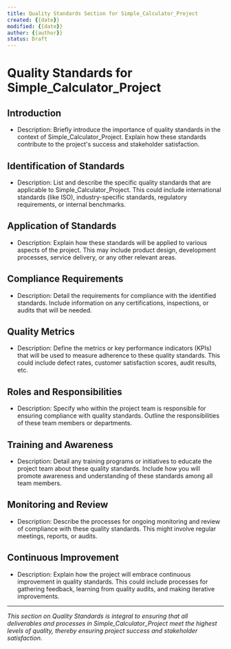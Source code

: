 ```yaml
---
title: Quality Standards Section for Simple_Calculator_Project
created: {{date}}
modified: {{date}}
author: {{author}}
status: Draft
---
```


# Quality Standards for Simple_Calculator_Project

## Introduction

- Description: Briefly introduce the importance of quality standards in the context of Simple_Calculator_Project. Explain how these standards contribute to the project's success and stakeholder satisfaction.

## Identification of Standards

- Description: List and describe the specific quality standards that are applicable to Simple_Calculator_Project. This could include international standards (like ISO), industry-specific standards, regulatory requirements, or internal benchmarks.

## Application of Standards

- Description: Explain how these standards will be applied to various aspects of the project. This may include product design, development processes, service delivery, or any other relevant areas.

## Compliance Requirements

- Description: Detail the requirements for compliance with the identified standards. Include information on any certifications, inspections, or audits that will be needed.

## Quality Metrics

- Description: Define the metrics or key performance indicators (KPIs) that will be used to measure adherence to these quality standards. This could include defect rates, customer satisfaction scores, audit results, etc.

## Roles and Responsibilities

- Description: Specify who within the project team is responsible for ensuring compliance with quality standards. Outline the responsibilities of these team members or departments.

## Training and Awareness

- Description: Detail any training programs or initiatives to educate the project team about these quality standards. Include how you will promote awareness and understanding of these standards among all team members.

## Monitoring and Review

- Description: Describe the processes for ongoing monitoring and review of compliance with these quality standards. This might involve regular meetings, reports, or audits.

## Continuous Improvement

- Description: Explain how the project will embrace continuous improvement in quality standards. This could include processes for gathering feedback, learning from quality audits, and making iterative improvements.

---

*This section on Quality Standards is integral to ensuring that all deliverables and processes in Simple_Calculator_Project meet the highest levels of quality, thereby ensuring project success and stakeholder satisfaction.*
